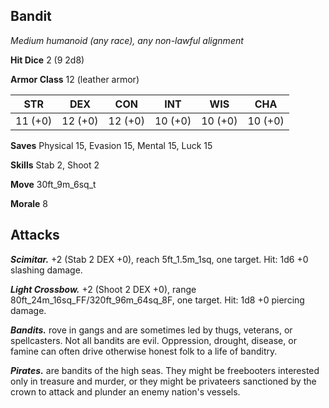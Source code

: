 ## Bandit

*Medium humanoid (any race), any non-lawful alignment*

**Hit Dice** 2 (9 2d8)

**Armor Class** 12 (leather armor)

| STR     | DEX     | CON     | INT     | WIS     | CHA     |
|---------|---------|---------|---------|---------|---------|
| 11 (+0) | 12 (+0) | 12 (+0) | 10 (+0) | 10 (+0) | 10 (+0) |

**Saves** Physical 15, Evasion 15, Mental 15, Luck 15

**Skills** Stab 2, Shoot 2

**Move** 30ft_9m_6sq_t

**Morale** 8

## Attacks

***Scimitar.*** +2 (Stab 2 DEX +0), reach 5ft_1.5m_1sq, one target. Hit: 1d6 +0 slashing damage.

***Light Crossbow.*** +2 (Shoot 2 DEX +0), range 80ft_24m_16sq_FF/320ft_96m_64sq_8F, one target. Hit: 1d8 +0 piercing damage.

***Bandits.*** rove in gangs and are sometimes led by thugs, veterans, or spellcasters. Not all bandits are evil. Oppression, drought, disease, or famine can often drive otherwise honest folk to a life of banditry.

***Pirates.*** are bandits of the high seas. They might be freebooters interested only in treasure and murder, or they might be privateers sanctioned by the crown to attack and plunder an enemy nation's vessels.

